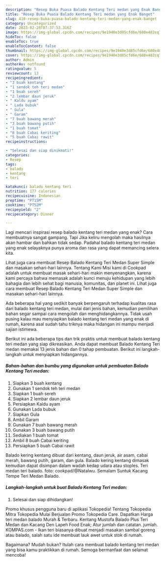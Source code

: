 ```yaml
---
description: "Resep Buka Puasa Balado Kentang Teri medan yang Enak Banget"
title: "Resep Buka Puasa Balado Kentang Teri medan yang Enak Banget"
slug: 410-resep-buka-puasa-balado-kentang-teri-medan-yang-enak-banget
category: Uncategorized
date: 2023-02-28T07:37:53.316Z
image: https://img-global.cpcdn.com/recipes/9e1940e3d85cfd6e/680x482cq70/balado-kentang-teri-medan-foto-resep-utama.jpg
hideToc: false
enableToc: true
enableTocContent: false
thumbnail: https://img-global.cpcdn.com/recipes/9e1940e3d85cfd6e/680x482cq70/balado-kentang-teri-medan-foto-resep-utama.jpg
cover: https://img-global.cpcdn.com/recipes/9e1940e3d85cfd6e/680x482cq70/balado-kentang-teri-medan-foto-resep-utama.jpg
author: Admin
authorAv: notfound
ratingvalue: 5
reviewcount: 13
recipeingredient:
- "3 buah kentang"
- "1 sendok teh teri medan"
- "1 buah sereh"
- "2 lembar daun jeruk"
- " Kaldu ayam"
- " Lada bubuk"
- " Gula"
- " Garam"
- "7 buah bawang merah"
- "3 buah bawang putih"
- "1 buah tomat"
- "8 buah Cabai keriting"
- "5 buah Cabai rawit"
recipeinstructions:

- "Selesai dan siap dinikmati!"
categories:
- Resep
tags:
- balado
- kentang
- teri

katakunci: balado kentang teri 
nutrition: 177 calories
recipecuisine: Indonesian
preptime: "PT15M"
cooktime: "PT52M"
recipeyield: "2"
recipecategory: Dinner

---
```



Lagi mencari inspirasi resep balado kentang teri medan yang enak? Cara membuatnya sangat gampang. Tapi Jika keliru mengolah maka hasilnya akan hambar dan bahkan tidak sedap. Padahal balado kentang teri medan yang enak selayaknya punya aroma dan rasa yang dapat memancing selera kita.


Lihat juga cara membuat Resep Balado Kentang Teri Medan Super Simple dan masakan sehari-hari lainnya. Tentang Kami Misi kami di Cookpad adalah untuk membuat masak sehari-hari makin menyenangkan, karena kami percaya bahwa memasak adalah kunci menuju kehidupan yang lebih bahagia dan lebih sehat bagi manusia, komunitas, dan planet ini. Lihat juga cara membuat Resep Balado Kentang Teri Medan Super Simple dan masakan sehari-hari lainnya.

Ada beberapa hal yang sedikit banyak berpengaruh terhadap kualitas rasa dari balado kentang teri medan, mulai dari jenis bahan, kemudian pemilihan bahan segar sampai cara mengolah dan menghidangkannya. Tidak usah pusing kalau mau menyiapkan balado kentang teri medan yang enak di rumah, karena asal sudah tahu triknya maka hidangan ini mampu menjadi sajian istimewa.


Berikut ini ada beberapa tips dan trik praktis untuk membuat balado kentang teri medan yang siap dikreasikan. Anda dapat membuat Balado Kentang Teri medan memakai 13 jenis bahan dan 0 tahap pembuatan. Berikut ini langkah-langkah untuk menyiapkan hidangannya.

<!--inarticleads1-->

##### Bahan-bahan dan bumbu yang digunakan untuk pembuatan Balado Kentang Teri medan:

1. Siapkan 3 buah kentang
1. Gunakan 1 sendok teh teri medan
1. Siapkan 1 buah sereh
1. Siapkan 2 lembar daun jeruk
1. Persiapkan  Kaldu ayam
1. Gunakan  Lada bubuk
1. Siapkan  Gula
1. Ambil  Garam
1. Gunakan 7 buah bawang merah
1. Gunakan 3 buah bawang putih
1. Sediakan 1 buah tomat
1. Ambil 8 buah Cabai keriting
1. Persiapkan 5 buah Cabai rawit


Balado kering kentang dibuat dari kentang, daun jeruk, air asam, cabai merah, bawang putih, garam, dan gula. Balado kering kentang dimasak kemudian dapat disimpan dalam wadah kedap udara atau stoples. Teri medan teri balado. foto: cookpad/@Natalwu. Semalam Suntuk Kacang Tempe Teri Medan Balado. 

<!--inarticleads2-->

##### Langkah-langkah untuk buat Balado Kentang Teri medan:


1. Selesai dan siap dihidangkan!

Promo khusus pengguna baru di aplikasi Tokopedia! Tentang Tokopedia Mitra Tokopedia Mulai Berjualan Promo Tokopedia Care. Dapatkan Harga teri medan balado Murah &amp; Terbaru. Kentang Mustofa Balado Plus Teri Medan dan Kacang Den Lapeh Food Enak; Atur jumlah dan catatan. jumlah. KOMPAS.com - Ikan teri biasanya dibuat menjadi masakan sambal goreng atau balado, salah satu ide membuat lauk awet untuk stok di rumah. 

Bagaimana? Mudah bukan? Itulah cara membuat balado kentang teri medan yang bisa kamu praktikkan di rumah. Semoga bermanfaat dan selamat mencoba!
